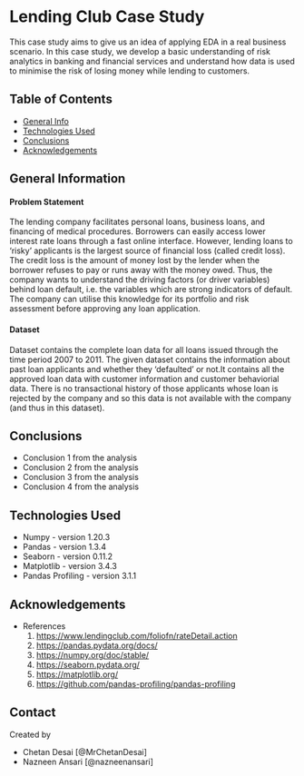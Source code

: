 # Lending Club Case Study
  This case study aims to give us an idea of applying EDA in a real business scenario. In this case study, we develop a basic understanding of risk analytics in banking and financial services and understand how data is used to minimise the risk of losing money while lending to customers.


## Table of Contents
* [General Info](#general-information)
* [Technologies Used](#technologies-used)
* [Conclusions](#conclusions)
* [Acknowledgements](#acknowledgements)

<!-- You can include any other section that is pertinent to your problem -->

## General Information
  #### Problem Statement
The lending company facilitates personal loans, business loans, and financing of medical procedures. Borrowers can easily access lower interest rate loans through a fast online interface. However, lending loans to ‘risky’ applicants is the largest source of financial loss (called credit loss). The credit loss is the amount of money lost by the lender when the borrower refuses to pay or runs away with the money owed.
Thus, the company wants to understand the driving factors (or driver variables) behind loan default, i.e. the variables which are strong indicators of default.  The company can utilise this knowledge for its portfolio and risk assessment before approving any loan application.
 #### Dataset
Dataset contains the complete loan data for all loans issued through the time period 2007 to 2011. The given dataset contains the information about past loan applicants and whether they ‘defaulted’ or not.It contains all the approved loan data with customer information and customer behaviorial data. There is no transactional history of those applicants whose loan is rejected by the company and so this data is not available with the company (and thus in this dataset).


<!-- You don't have to answer all the questions - just the ones relevant to your project. -->

## Conclusions
- Conclusion 1 from the analysis
- Conclusion 2 from the analysis
- Conclusion 3 from the analysis
- Conclusion 4 from the analysis

<!-- You don't have to answer all the questions - just the ones relevant to your project. -->


## Technologies Used
- Numpy - version 1.20.3
- Pandas - version 1.3.4
- Seaborn - version 0.11.2
- Matplotlib - version 3.4.3
- Pandas Profiling - version 3.1.1

<!-- As the libraries versions keep on changing, it is recommended to mention the version of library used in this project -->

## Acknowledgements
- References
  1. https://www.lendingclub.com/foliofn/rateDetail.action
  2. https://pandas.pydata.org/docs/
  3. https://numpy.org/doc/stable/
  4. https://seaborn.pydata.org/
  5. https://matplotlib.org/
  6. https://github.com/pandas-profiling/pandas-profiling

## Contact
Created by 
- Chetan Desai [@MrChetanDesai]
- Nazneen Ansari [@nazneenansari]



<!-- Optional -->
<!-- ## License -->
<!-- This project is open source and available under the [... License](). -->

<!-- You don't have to include all sections - just the one's relevant to your project -->
